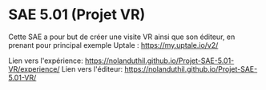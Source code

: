 # SAE 5.01 (Projet VR)
Cette SAE a pour but de créer une visite VR ainsi que son éditeur, en prenant pour principal exemple Uptale : https://my.uptale.io/v2/

Lien vers l'expérience: https://nolanduthil.github.io/Projet-SAE-5.01-VR/experience/
Lien vers l'éditeur: https://nolanduthil.github.io/Projet-SAE-5.01-VR/
